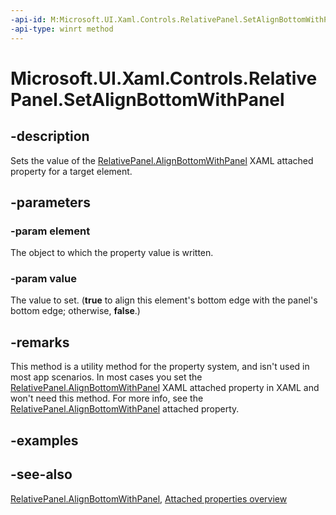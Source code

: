 ```yaml
---
-api-id: M:Microsoft.UI.Xaml.Controls.RelativePanel.SetAlignBottomWithPanel(Microsoft.UI.Xaml.UIElement,System.Boolean)
-api-type: winrt method
---
```


<!-- Method syntax
public void SetAlignBottomWithPanel(Windows.UI.Xaml.UIElement element, System.Boolean value)
-->

# Microsoft.UI.Xaml.Controls.RelativePanel.SetAlignBottomWithPanel

## -description
Sets the value of the [RelativePanel.AlignBottomWithPanel](relativepanel_alignbottomwithpanel.md) XAML attached property for a target element.

## -parameters
### -param element
The object to which the property value is written.

### -param value
The value to set. (**true** to align this element's bottom edge with the panel's bottom edge; otherwise, **false**.)

## -remarks
This method is a utility method for the property system, and isn't used in most app scenarios. In most cases you set the [RelativePanel.AlignBottomWithPanel](relativepanel_alignbottomwithpanel.md) XAML attached property in XAML and won't need this method. For more info, see the [RelativePanel.AlignBottomWithPanel](relativepanel_alignbottomwithpanel.md) attached property.

## -examples

## -see-also

[RelativePanel.AlignBottomWithPanel](relativepanel_alignbottomwithpanel.md), [Attached properties overview](/windows/uwp/xaml-platform/attached-properties-overview)
